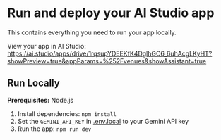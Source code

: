 # Run and deploy your AI Studio app

This contains everything you need to run your app locally.

View your app in AI Studio: https://ai.studio/apps/drive/1rqsupYDEEKfK4DglhGC6_6uhAcgLKyHT?showPreview=true&appParams=%252Fvenues&showAssistant=true

## Run Locally

**Prerequisites:**  Node.js


1. Install dependencies:
   `npm install`
2. Set the `GEMINI_API_KEY` in [.env.local](.env.local) to your Gemini API key
3. Run the app:
   `npm run dev`
